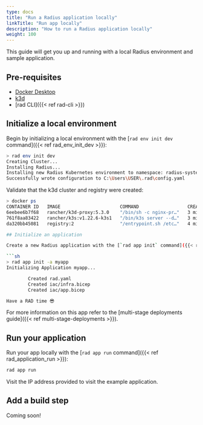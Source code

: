 ```yaml
---
type: docs
title: "Run a Radius application locally"
linkTitle: "Run app locally"
description: "How to run a Radius application locally"
weight: 100
---
```


This guide will get you up and running with a local Radius environment and sample application.

## Pre-requisites

- [Docker Desktop](https://www.docker.com/products/docker-desktop)
- [k3d](https://k3d.io/)
- [rad CLI]({{< ref rad-cli >}})

## Initialize a local environment

Begin by initializing a local environment with the [`rad env init dev` command]({{< ref rad_env_init_dev >}}):

```sh
> rad env init dev
Creating Cluster...
Installing Radius...
Installing new Radius Kubernetes environment to namespace: radius-system
Successfully wrote configuration to C:\Users\USER\.rad\config.yaml
```

Validate that the k3d cluster and registry were created:

```sh
> docker ps
CONTAINER ID   IMAGE                      COMMAND                  CREATED         STATUS         PORTS                                                                    NAMES
6eebee6b7f68   rancher/k3d-proxy:5.3.0    "/bin/sh -c nginx-pr…"   3 minutes ago   Up 3 minutes   0.0.0.0:58254->80/tcp, 0.0.0.0:58253->443/tcp, 0.0.0.0:58175->6443/tcp   k3d-radius-dev-serverlb
761f8aa83422   rancher/k3s:v1.22.6-k3s1   "/bin/k3s server --d…"   3 minutes ago   Up 3 minutes                                                                            k3d-radius-dev-server-0
da320bb45081   registry:2                 "/entrypoint.sh /etc…"   4 minutes ago   Up 3 minutes   0.0.0.0:58176->5000/tcp                                                  radius-dev-registry

## Initialize an application

Create a new Radius application with the [`rad app init` command]({{< ref rad_application_init >}}):

```sh
> rad app init -a myapp
Initializing Application myapp...

        Created rad.yaml
        Created iac/infra.bicep
        Created iac/app.bicep

Have a RAD time 😎
```

For more information on this app refer to the [multi-stage deployments guide]({{< ref multi-stage-deployments >}}).

## Run your application

Run your app locally with the [`rad app run` command]({{< ref rad_application_run >}}):

```sh
rad app run
```

Visit the IP address provided to visit the example application.

## Add a build step

Coming soon!
